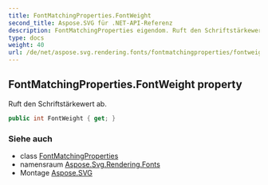 ```yaml
---
title: FontMatchingProperties.FontWeight
second_title: Aspose.SVG für .NET-API-Referenz
description: FontMatchingProperties eigendom. Ruft den Schriftstärkewert ab.
type: docs
weight: 40
url: /de/net/aspose.svg.rendering.fonts/fontmatchingproperties/fontweight/
---
```

## FontMatchingProperties.FontWeight property

Ruft den Schriftstärkewert ab.

```csharp
public int FontWeight { get; }
```

### Siehe auch

* class [FontMatchingProperties](../)
* namensraum [Aspose.Svg.Rendering.Fonts](../../fontmatchingproperties/)
* Montage [Aspose.SVG](../../../)


